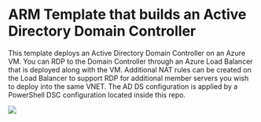 # ARM Template that builds an Active Directory Domain Controller

This template deploys an Active Directory Domain Controller on an Azure VM. You can RDP to the Domain Controller through an Azure Load Balancer that is deployed along with the VM. Additional NAT rules can be created on the Load Balancer to support RDP for additional member servers you wish to deploy into the same VNET. The AD DS configuration is applied by a PowerShell DSC configuration located inside this repo.

<a href="https://portal.azure.com/#create/Microsoft.Template/uri/https%3A%2F%2Fraw.githubusercontent.com%2nanigan%2Fdomaincontrollertemplates%2Fmaster%2Fazuredeploy.json" target="_blank">
    <img src="http://azuredeploy.net/deploybutton.png"/>
</a>